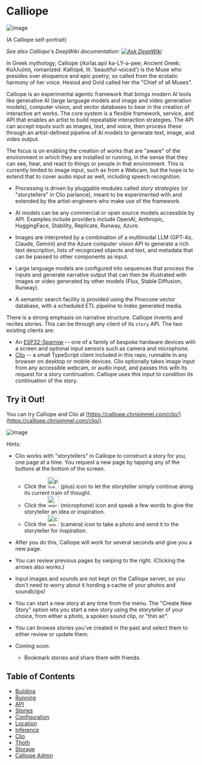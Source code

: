 # Calliope

![image](https://user-images.githubusercontent.com/17924059/209908360-af2a806e-e121-4f39-a988-72c3b73142db.png)

(A Calliope self-portrait)

_See also Calliope's DeepWiki documentation: [![Ask DeepWiki](https://deepwiki.com/badge.svg)](https://deepwiki.com/chrisimmel/calliope)_

In Greek mythology, Calliope (/kəˈlaɪ.əpi/ kə-LY-ə-pee; Ancient Greek: Καλλιόπη, romanized: Kalliópē, lit. 'beautiful-voiced') is the Muse who presides over eloquence and epic poetry; so called from the ecstatic harmony of her voice. Hesiod and Ovid called her the "Chief of all Muses".

Calliope is an experimental agentic framework that brings modern AI tools like generative AI (large language models and image and video generation models), computer vision, and vector databases to bear in the creation of interactive art works. The core system is a flexible framework, service, and API that enables an artist to build repeatable interaction strategies. The API can accept inputs such as images, text, and voice, then process these through an artist-defined pipeline of AI models to generate text, image, and video output.

The focus is on enabling the creation of works that are "aware" of the environment in which they are installed or running, in the sense that they can see, hear, and react to things or people in that environment. This is currently limited to image input, such as from a Webcam, but the hope is to extend that to cover audio input as well, including speech recognition.

* Processing is driven by pluggable modules called _story strategies_  (or "storytellers" in Clio parlance), meant to be experimented with and extended by the artist-engineers who make use of the framework.

* AI models can be any commercial or open source models accessible by API. Examples include providers include OpenAI, Anthropic, HuggingFace, Stability, Replicate, Runway, Azure.

* Images are interpreted by a combination of a multimodal LLM (GPT-4o, Claude, Gemini) and the Azure computer vision API to generate a rich text description, lists of recognized objects and text, and metadata that can be passed to other components as input.

* Large language models are configured into sequences that process the inputs and generate narrative output that can then be illustrated with images or video generated by other models (Flux, Stable Diffusion, Runway).

* A semantic search facility is provided using the Pinecone vector database, with a scheduled ETL pipeline to index generated media.

There is a strong emphasis on narrative structure. Calliope invents and recites stories. This can be through any client of its `story` API. The two existing clients are:
* An [ESP32-Sparrow](https://github.com/mikalhart/ESP32-Sparrow) -- one of a family of bespoke hardware devices with a screen and optional input sensors such as camera and microphone.
* [Clio](https://github.com/chrisimmel/calliope/tree/main/docs/Clio.md) -- a small TypeScript client included in this repo, runnable in any browser on desktop or mobile devices. Clio optionally takes image input from any accessible webcam, or audio input, and passes this with its request for a story continuation. Calliope uses this input to condition its continuation of the story.


## Try it Out!
You can try Calliope and Clio at [https://calliope.chrisimmel.com/clio/](https://calliope.chrisimmel.com/clio/).

![image](https://github.com/chrisimmel/calliope/assets/17924059/1c921993-9c3a-45a2-a6e5-f565933a4dc2)


Hints:
* Clio works with "storytellers" in Calliope to construct a story for you, one page at a time. You request a new page by tapping any of the buttons at the bottom of the screen.
  * Click the <img src="https://github.com/chrisimmel/calliope/assets/17924059/a54ca8db-96a3-4024-b88f-165294ba3de1" alt="plus" width="30"> (plus) icon to let the storyteller simply continue along its current train of thought.
  * Click the <img src="https://github.com/chrisimmel/calliope/assets/17924059/dac8bfa2-1e84-4a2b-a94e-a7e6e6285212" alt="microphone" width="30" style="margin-bottom: -4px"> (microphone) icon and speak a few words to give the storyteller an idea or inspiration.
  * Click the <img src="https://github.com/chrisimmel/calliope/assets/17924059/907bd4ea-87fc-4831-a0a6-f553f06e3bbd" alt="camera" width="30" style="margin-bottom: -4px"> (camera) icon to take a photo and send it to the storyteller for inspiration.
* After you do this, Calliope will work for several seconds and give you a new page.
* You can review previous pages by swiping to the right. (Clicking the arrows also works.)
* Input images and sounds are not kept on the Calliope server, so you don't need to worry about it hording a cache of your photos and soundlclips!

* You can start a new story at any time from the menu. The "Create New Story" option lets you start a new story using the storyteller of your choice, from either a photo, a spoken sound clip, or "thin air".
* You can browse stories you've created in the past and select them to either review or update them.
* Coming soon:
  * Bookmark stories and share them with friends.


## Table of Contents

- [Building](https://github.com/chrisimmel/calliope/tree/main/docs/building.md)
- [Running](https://github.com/chrisimmel/calliope/tree/main/docs/running.md)
- [API](https://github.com/chrisimmel/calliope/tree/main/docs/api.md)
- [Stories](https://github.com/chrisimmel/calliope/tree/main/docs/stories.md)
- [Configuration](https://github.com/chrisimmel/calliope/tree/main/docs/config.md)
- [Location](https://github.com/chrisimmel/calliope/tree/main/docs/location.md)
- [Inference](https://github.com/chrisimmel/calliope/tree/main/docs/inference.md)
- [Clio](https://github.com/chrisimmel/calliope/tree/main/docs/Clio.md)
- [Thoth](https://github.com/chrisimmel/calliope/tree/main/docs/Thoth.md)
- [Storage](https://github.com/chrisimmel/calliope/tree/main/docs/storage.md)
- [Calliope Admin](https://github.com/chrisimmel/calliope/tree/main/docs/Admin.md)
